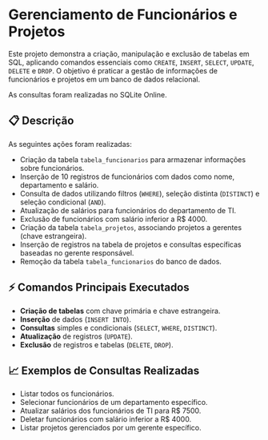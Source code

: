 # Gerenciamento de Funcionários e Projetos

Este projeto demonstra a criação, manipulação e exclusão de tabelas em SQL, aplicando comandos essenciais como `CREATE`, `INSERT`, `SELECT`, `UPDATE`, `DELETE` e `DROP`. O objetivo é praticar a gestão de informações de funcionários e projetos em um banco de dados relacional.

As consultas foram realizadas no SQLite Online.

## 📋 Descrição

As seguintes ações foram realizadas:

- Criação da tabela `tabela_funcionarios` para armazenar informações sobre funcionários.
- Inserção de 10 registros de funcionários com dados como nome, departamento e salário.
- Consulta de dados utilizando filtros (`WHERE`), seleção distinta (`DISTINCT`) e seleção condicional (`AND`).
- Atualização de salários para funcionários do departamento de TI.
- Exclusão de funcionários com salário inferior a R$ 4000.
- Criação da tabela `tabela_projetos`, associando projetos a gerentes (chave estrangeira).
- Inserção de registros na tabela de projetos e consultas específicas baseadas no gerente responsável.
- Remoção da tabela `tabela_funcionarios` do banco de dados.

## ⚡ Comandos Principais Executados

- **Criação de tabelas** com chave primária e chave estrangeira.
- **Inserção** de dados (`INSERT INTO`).
- **Consultas** simples e condicionais (`SELECT`, `WHERE`, `DISTINCT`).
- **Atualização** de registros (`UPDATE`).
- **Exclusão** de registros e tabelas (`DELETE`, `DROP`).

## 📈 Exemplos de Consultas Realizadas

- Listar todos os funcionários.
- Selecionar funcionários de um departamento específico.
- Atualizar salários dos funcionários de TI para R$ 7500.
- Deletar funcionários com salário inferior a R$ 4000.
- Listar projetos gerenciados por um gerente específico.
